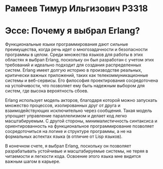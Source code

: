 # Рамеев Тимур Ильгизович P3318

# Эссе: Почему я выбрал Erlang?

Функциональные языки программирования дают сильные преимущества, когда речь идет о многозадачности и безопасности программы в целом. Среди множества языков для работы в этих областях я выбрал Erlang, поскольку он был разработан с учетом этих требований и идеально подходит для создания распределенных систем. Erlang имеет долгую историю в производстве реальных, критически важных приложений, таких как телекоммуникационные системы и веб-сервисы. Его философия проектирования сосредоточена на устойчивости, что позволяет ему быть надежным выбором для систем, где высока вероятность сбоев.  

Erlang использует модель акторов, благодаря которой можно запускать множество процессов, изолированных друг от друга и взаимодействующих исключительно через сообщения. Такая модель упрощает управление параллелизмом и делает код легко масштабируемым. С другой стороны, минималистичность синтаксиса и ориентированность на функциональное программирование позволяет сосредоточиться на логике и структуре программы, а не на формальных аспектах языка (в отличие от Lisp языков). 

В конечном счете, я выбрал Erlang, поскольку он позволяет разрабатывать устойчивые и масштабируемые системы, не теряя в читаемости и легкости кода. Освоение этого языка мне видится важным шагом в карьере.


